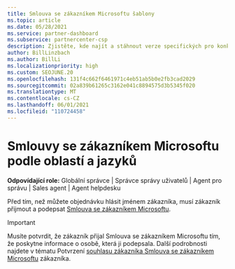 ```yaml
---
title: Smlouva se zákazníkem Microsoftu šablony
ms.topic: article
ms.date: 05/28/2021
ms.service: partner-dashboard
ms.subservice: partnercenter-csp
description: Zjistěte, kde najít a stáhnout verze specifických pro konkrétní oblasti a jazyk Smlouva se zákazníkem Microsoftu pro své zákazníky.
author: BillLinzbach
ms.author: BillLi
ms.localizationpriority: high
ms.custom: SEOJUNE.20
ms.openlocfilehash: 131f4c662f6461971c4eb51ab5b0e2fb3cad2029
ms.sourcegitcommit: 02a839b61265c3162e041c8894575d3b5345f020
ms.translationtype: MT
ms.contentlocale: cs-CZ
ms.lasthandoff: 06/01/2021
ms.locfileid: "110724458"
---
```

# <a name="microsoft-customer-agreements-by-region-and-language"></a>Smlouvy se zákazníkem Microsoftu podle oblastí a jazyků

**Odpovídající role:** Globální správce | Správce správy uživatelů | Agent pro správu | Sales agent | Agent helpdesku

Před tím, než můžete objednávku hlásit jménem zákazníka, musí zákazník přijmout a podepsat [Smlouva se zákazníkem Microsoftu](https://www.microsoft.com/licensing/docs/customeragreement).

>[!IMPORTANT]
> Musíte potvrdit, že zákazník přijal Smlouva se zákazníkem Microsoftu tím, že poskytne informace o osobě, která ji podepsala. Další podrobnosti najdete v tématu Potvrzení [souhlasu zákazníka Smlouva se zákazníkem Microsoftu](./confirm-customer-agreement.md) zákazníka.
